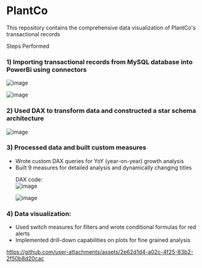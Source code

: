 # PlantCo
This repository contains the comprehensive data visualization of PlantCo's transactional records 


Steps Performed 


### 1) Importing transactional records from MySQL database into PowerBi using connectors

![image](https://github.com/user-attachments/assets/7b140867-ebbf-45c0-93f6-f72973805143)


![image](https://github.com/user-attachments/assets/51c9220b-6f46-43bc-993d-601519d5d7cd)


### 2)  Used DAX to transform data and constructed a star schema architecture </li>

![image](https://github.com/user-attachments/assets/9b251be8-b399-4686-91cc-d6d56e1ee64f)




### 3) Processed data and built custom measures 

<ul>
<li> Wrote custom DAX queries for YoY (year-on-year) growth analysis </li>
<li> Built 9 measures for detailed analysis and dynamically changing titles </li>
  

DAX code: 
<br>
![image](https://github.com/user-attachments/assets/c571b7be-af87-4deb-b969-3c282600f684)



![image](https://github.com/user-attachments/assets/7982997a-bb6f-4298-888f-73cc3c45967a)
</ul>

### 4) Data visualization:


<ul>
<li> Used switch measures for filters and wrote conditional formulas for red alerts</li>
<li> Implemented drill-down capabilities on plots for fine grained analysis</li>
</ul>

https://github.com/user-attachments/assets/2e62d1d4-a02c-4f25-83b2-2f50b8d20cac

